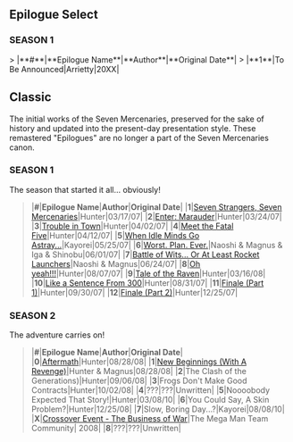 <h2>Epilogue Select</h2>

<h3>SEASON 1</h3>
> |**#**|**Epilogue Name**|**Author**|**Original Date**|
> |**1**|To Be Announced|Arrietty|20XX|

<h2>Classic</h2>

The initial works of the Seven Mercenaries, preserved for the sake of history and updated into the present-day presentation style. These remastered "Epilogues" are no longer a part of the Seven Mercenaries canon.

<h3>SEASON 1</h3>

The season that started it all... obviously!

> |**#**|**Epilogue Name**|**Author**|**Original Date**|
> |**1**|[Seven Strangers, Seven Mercenaries](epilogues\classic\s1e1.html)|Hunter|03/17/07|
> |**2**|[Enter: Marauder](epilogues\classic\s1e2.html)|Hunter|03/24/07|
> |**3**|[Trouble in Town](epilogues\classic\s1e3.html)|Hunter|04/02/07|
> |**4**|[Meet the Fatal Five](epilogues\classic\s1e4.html)|Hunter|04/12/07|
> |**5**|[When Idle Minds Go Astray...](epilogues\classic\s1e5.html)|Kayorei|05/25/07|
> |**6**|[Worst. Plan. Ever.](epilogues\classic\s1e6.html)|Naoshi & Magnus & Iga & Shinobu|06/01/07|
> |**7**|[Battle of Wits... Or At Least Rocket Launchers](epilogues\classic\s1e7.html)|Naoshi & Magnus|06/24/07|
> |**8**|[Oh yeah!!!](epilogues\classic\s1e8.html)|Hunter|08/07/07|
> |**9**|[Tale of the Raven](epilogues\classic\s1e9.html)|Hunter|03/16/08|
> |**10**|[Like a Sentence From 300](epilogues\classic\s1e10.html)|Hunter|08/31/07|
> |**11**|[Finale (Part 1)](epilogues\classic\s1e11.html)|Hunter|09/30/07|
> |**12**|[Finale (Part 2)](epilogues\classic\s1e12.html)|Hunter|12/25/07|

<h3>SEASON 2</h3>

The adventure carries on!

> |**#**|**Epilogue Name**|**Author**|**Original Date**|
> |**0**|[Aftermath](epilogues\classic\s2e0.html)|Hunter|08/28/08|
> |**1**|[New Beginnings (With A Revenge)](epilogues\classic\s2e1.html)|Hunter & Magnus|08/28/08|
> |**2**|The Clash of the Generations)|Hunter|09/06/08|
> |**3**|Frogs Don't Make Good Contracts|Hunter|10/02/08|
> |**4**|???|???|Unwritten|
> |**5**|Noooobody Expected That Story!|Hunter|03/08/10|
> |**6**|You Could Say, A Skin Problem?|Hunter|12/25/08|
> |**7**|Slow, Boring Day...?|Kayorei|08/08/10|
> |**X**|[Crossover Event - The Business of War](epilogues\classic\https://themechanicalmaniacs.com/stories/series6/War/)|The Mega Man Team Community| 2008|
> |**8**|???|???|Unwritten|



<script src="{{ '/assets/js/EpFormatter.js' | relative_url }}"></script>